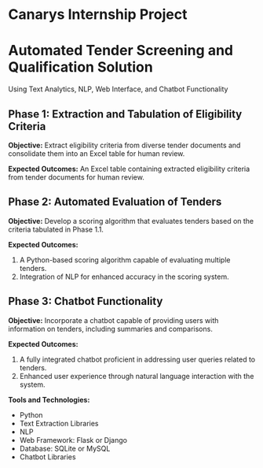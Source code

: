# Canarys Internship Project

# Automated Tender Screening and Qualification Solution
Using Text Analytics, NLP, Web Interface, and Chatbot Functionality

## Phase 1: Extraction and Tabulation of Eligibility Criteria


**Objective:**
Extract eligibility criteria from diverse tender documents and consolidate them into an Excel table for human review.

**Expected Outcomes:**
An Excel table containing extracted eligibility criteria from tender documents for human review.

## Phase 2: Automated Evaluation of Tenders

**Objective:**
Develop a scoring algorithm that evaluates tenders based on the criteria tabulated in Phase 1.1.

**Expected Outcomes:**
1. A Python-based scoring algorithm capable of evaluating multiple tenders.
2. Integration of NLP for enhanced accuracy in the scoring system.


## Phase 3: Chatbot Functionality

**Objective:**
Incorporate a chatbot capable of providing users with information on tenders, including summaries and comparisons.

**Expected Outcomes:**
1. A fully integrated chatbot proficient in addressing user queries related to tenders.
2. Enhanced user experience through natural language interaction with the system.

**Tools and Technologies:**
- Python
- Text Extraction Libraries
- NLP
- Web Framework: Flask or Django
- Database: SQLite or MySQL
- Chatbot Libraries
